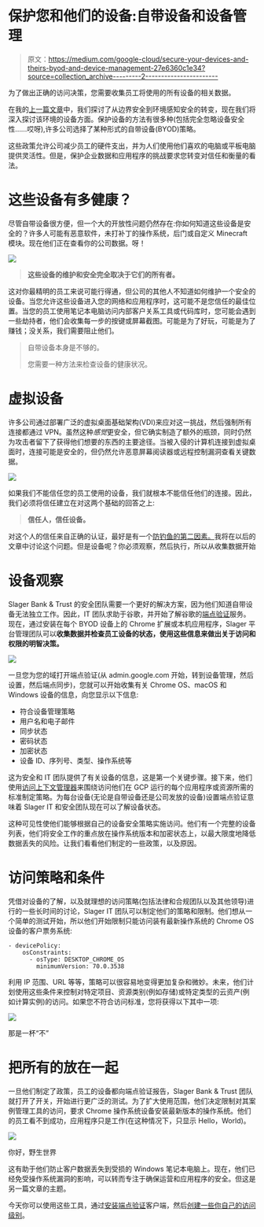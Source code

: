 # 保护您和他们的设备:自带设备和设备管理

> 原文：<https://medium.com/google-cloud/secure-your-devices-and-theirs-byod-and-device-management-27e6360c1e34?source=collection_archive---------2----------------------->

为了做出正确的访问决策，您需要收集员工将使用的所有设备的相关数据。

在我的[上一篇文章](/google-cloud/what-is-beyondcorp-what-is-identity-aware-proxy-de525d9b3f90)中，我们探讨了从边界安全到环境感知安全的转变，现在我们将深入探讨该环境的设备方面。保护设备的方法有很多种(包括完全忽略设备安全性……哎呀),许多公司选择了某种形式的自带设备(BYOD)策略。

这些政策允许公司减少员工的硬件支出，并为人们使用他们喜欢的电脑或平板电脑提供灵活性。但是，保护企业数据和应用程序的挑战要求您转变对信任和衡量的看法。

# 这些设备有多健康？

尽管自带设备很方便，但一个大的开放性问题仍然存在:你如何知道这些设备是安全的？许多人可能有恶意软件，未打补丁的操作系统，后门或自定义 Minecraft 模块。现在他们正在查看你的公司数据。呀！

![](img/3b9b7c97c7e15bd7f6da8b3744578f55.png)

> **这些设备的维护和安全完全取决于它们的所有者。**

这对你最精明的员工来说可能行得通，但公司的其他人不知道如何维护一个安全的设备。当您允许这些设备进入您的网络和应用程序时，这可能不是您信任的最佳位置。当您的员工使用笔记本电脑访问内部客户关系工具或代码库时，您可能会遇到一些劫持者，他们会收集每一步的按键或屏幕截图。可能是为了好玩，可能是为了赚钱；没关系，我们需要阻止他们。

> 自带设备本身是不够的。
> 
> 您需要一种方法来检查设备的健康状况。

# 虚拟设备

许多公司通过部署广泛的虚拟桌面基础架构(VDI)来应对这一挑战，然后强制所有连接都通过 VPN。虽然这种*感觉*更安全，但它确实制造了额外的瓶颈，同时仍然为攻击者留下了获得他们想要的东西的主要途径。当被入侵的计算机连接到虚拟桌面时，连接可能是安全的，但仍然允许恶意屏幕阅读器或远程控制漏洞查看关键数据。

![](img/960851a2f5d67cefb638141e9f5a1327.png)

如果我们不能信任您的员工使用的设备，我们就根本不能信任他们的连接。因此，我们必须将信任建立在对这两个基础的回答之上:

> **信任人，信任设备。**

对这个人的信任来自正确的认证，最好是有一个[防钓鱼的第二因素。](https://cloud.google.com/titan-security-key/)我将在以后的文章中讨论这个问题。但是设备呢？你必须观察，然后执行，所以从收集数据开始

# 设备观察

Slager Bank & Trust 的安全团队需要一个更好的解决方案，因为他们知道自带设备无法独立工作。因此，IT 团队求助于谷歌，并开始了解谷歌的[端点验证](https://support.google.com/a/answer/9007320)服务。现在，通过安装在每个 BYOD 设备上的 Chrome 扩展或本机应用程序，Slager 平台管理团队可以**收集数据并检查员工设备的状态，使用这些信息来做出关于访问和权限的明智决策。**

![](img/f9f96d2f69c846d02d0c05886a48d113.png)

一旦您为您的域打开端点验证(从 admin.google.com 开始，转到设备管理，然后设置，然后端点同步)，您就可以开始收集有关 Chrome OS、macOS 和 Windows 设备的信息，向您显示以下信息:

*   符合设备管理策略
*   用户名和电子邮件
*   同步状态
*   密码状态
*   加密状态
*   设备 ID、序列号、类型、操作系统等

这为安全和 IT 团队提供了有关设备的信息，这是第一个关键步骤。接下来，他们使用[访问上下文管理器](https://cloud.google.com/access-context-manager/docs/)来围绕访问他们在 GCP 运行的每个应用程序或资源所需的标准制定策略。为每台设备(无论是自带设备还是公司发放的设备)设置端点验证意味着 Slager IT 和安全团队现在可以了解设备状态。

这种可见性使他们能够根据自己的设备安全策略实施访问。他们有一个完整的设备列表，他们将安全工作的重点放在操作系统版本和加密状态上，以最大限度地降低数据丢失的风险。让我们看看他们制定的一些政策，以及原因。

# 访问策略和条件

凭借对设备的了解，以及就理想的访问策略(包括法律和合规团队以及其他领导)进行的一些长时间的讨论，Slager IT 团队可以制定他们的策略和限制。他们想从一个简单的测试开始，所以他们开始限制只能访问装有最新操作系统的 Chrome OS 设备的客户票务系统:

```
- devicePolicy:
    osConstraints:
      - osType: DESKTOP_CHROME_OS
        minimumVersion: 70.0.3538
```

利用 IP 范围、URL 等等，策略可以很容易地变得更加复杂和微妙。未来，他们计划使用这些条件来控制对特定项目、资源类别(例如存储)或特定类型的云资产(例如计算实例)的访问。如果您不符合访问标准，您将获得以下其中一项:

![](img/8c17d417ba0917e00777251a81d63532.png)

那是一杯“不”

# 把所有的放在一起

一旦他们制定了政策，员工的设备都向端点验证报告，Slager Bank & Trust 团队就打开了开关，开始进行更广泛的测试。为了扩大使用范围，他们决定限制对其案例管理工具的访问，要求 Chrome 操作系统设备安装最新版本的操作系统。他们的员工看不到成功，应用程序只是工作(在这种情况下，只显示 Hello，World)。

![](img/22ec50b3afc3f11b29dfb3529fe8e248.png)

你好，野生世界

这有助于他们防止客户数据丢失到受损的 Windows 笔记本电脑上。现在，他们已经免受操作系统漏洞的影响，可以转而专注于确保运营和应用程序的安全。但这是另一篇文章的主题。

今天你可以使用这些工具，通过[安装端点验证](https://support.google.com/a/answer/9007320)客户端，然后[创建一些你自己的访问级别](https://cloud.google.com/access-context-manager/docs/create-access-level)。